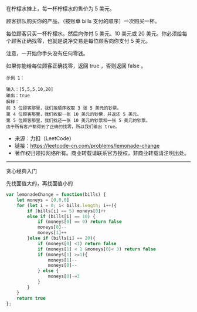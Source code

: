 在柠檬水摊上，每一杯柠檬水的售价为 5 美元。

顾客排队购买你的产品，（按账单 bills 支付的顺序）一次购买一杯。

每位顾客只买一杯柠檬水，然后向你付 5 美元、10 美元或 20 美元。你必须给每个顾客正确找零，也就是说净交易是每位顾客向你支付 5 美元。

注意，一开始你手头没有任何零钱。

如果你能给每位顾客正确找零，返回 true ，否则返回 false 。

```case
示例 1：

输入：[5,5,5,10,20]
输出：true
解释：
前 3 位顾客那里，我们按顺序收取 3 张 5 美元的钞票。
第 4 位顾客那里，我们收取一张 10 美元的钞票，并返还 5 美元。
第 5 位顾客那里，我们找还一张 10 美元的钞票和一张 5 美元的钞票。
由于所有客户都得到了正确的找零，所以我们输出 true。
```

- 来源：力扣（LeetCode）
- 链接：https://leetcode-cn.com/problems/lemonade-change
- 著作权归领扣网络所有。商业转载请联系官方授权，非商业转载请注明出处。

---

贪心经典入门

先找面值大的，再找面值小的

```javascript
var lemonadeChange = function(bills) {
    let moneys = [0,0,0]
    for (let i = 0; i< bills.length; i++){
        if (bills[i] == 5) moneys[0]++
        else if (bills[i] == 10) {
            if (moneys[0] == 0) return false
            moneys[0]--
            moneys[1]++
        }else if (bills[i] == 20){
            if (moneys[0] <1) return false
            if (moneys[1] < 1 &moneys[0]< 3) return false
            if (moneys[1] >=1){
                moneys[1]--
                moneys[0]--
            } else {
                moneys[0]-=3
            }
        }
    }
    return true
};
```
